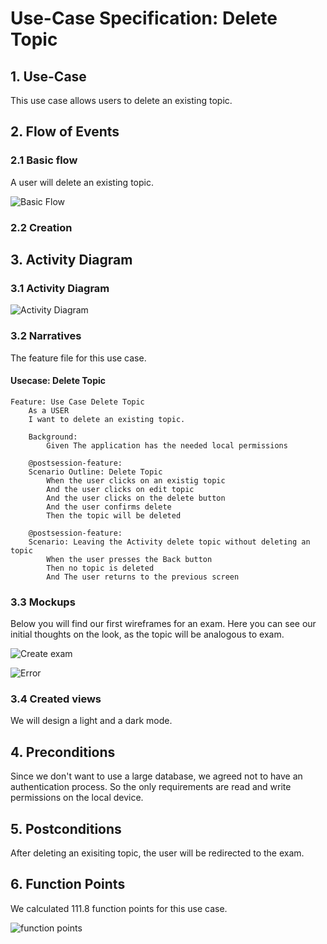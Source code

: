 # Use-Case Specification: Delete Topic

## 1. Use-Case
This use case allows users to delete an existing topic.

## 2. Flow of Events
### 2.1 Basic flow
A user will delete an existing topic. 

![Basic Flow](https://github.com/nEXam-App/nEXam-doc/blob/48fb0651dfb06617b7f788927c06c29b4fdcf83f/diagrams/nEXam-basic%20flow%20topic.jpg)

### 2.2 Creation

## 3. Activity Diagram
### 3.1 Activity Diagram
![Activity Diagram](https://github.com/nEXam-App/nEXam-doc/blob/644cb5ffeaec9f091a81d516f04789365744a34f/diagrams/activity%20diagram/nEXam-activity%20diagram%20(delete%20topic).jpg)

### 3.2 Narratives
The feature file for this use case.
#### Usecase: Delete Topic
```Gherkin
Feature: Use Case Delete Topic
    As a USER 
    I want to delete an existing topic.

    Background:
        Given The application has the needed local permissions

    @postsession-feature:
    Scenario Outline: Delete Topic
        When the user clicks on an existig topic
        And the user clicks on edit topic
        And the user clicks on the delete button
        And the user confirms delete
        Then the topic will be deleted

    @postsession-feature:
    Scenario: Leaving the Activity delete topic without deleting an topic
        When the user presses the Back button 
        Then no topic is deleted
        And The user returns to the previous screen
```

### 3.3 Mockups

Below you will find our first wireframes for an exam. Here you can see our initial thoughts on the look, as the topic will be analogous to exam.

![Create exam](https://github.com/nEXam-App/nEXam-doc/blob/main/wireframes/create%20edit%20exam.PNG)

![Error](https://github.com/nEXam-App/nEXam-doc/blob/main/wireframes/error.PNG)

### 3.4 Created views

We will design a light and a dark mode.

<!--<img src="https://github.com/nEXam-App/nEXam-doc/blob/main/wireframes/create%20exam.png" alt="drawing" width="350"/>
<img src="https://github.com/nEXam-App/nEXam-doc/blob/main/wireframes/create%20exam%20light.png" alt="drawing" width="350"/>
<img src="https://github.com/nEXam-App/nEXam-doc/blob/main/wireframes/examError_dark.png" alt="drawing" width="350"/>
<img src="https://github.com/nEXam-App/nEXam-doc/blob/main/wireframes/examError_light.png" alt="drawing" width="350"/>-->

## 4. Preconditions

Since we don't want to use a large database, we agreed not to have an authentication process. So the only requirements are read and write permissions on the local device.

## 5. Postconditions
After deleting an exisiting topic, the user will be redirected to the exam.

## 6. Function Points
We calculated 111.8 function points for this use case.

![function points](https://github.com/nEXam-App/nEXam-doc/blob/48fb0651dfb06617b7f788927c06c29b4fdcf83f/diagrams/FP/FPDeleteTopic.PNG)
